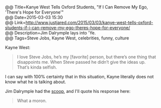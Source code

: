 @@ Title=Kanye West Tells Oxford Students, "If I Can Remove My Ego, 'There's Hope for Everyone'"  
@@ Date=2015-03-03 15:30  
@@ Link=http://www.justjared.com/2015/03/03/kanye-west-tells-oxford-students-if-i-can-remove-my-ego-theres-hope-for-everyone/  
@@ Description=Jim Dalrymple lays into 'Ye.  
@@ Tags=Steve Jobs, Kayne West, celebrities, funny, culture   

Kayne West:
>I love Steve Jobs, he’s my [favorite] person, but there’s one thing that disappoints me. When Steve passed he didn’t give the ideas up. That’s kinda selfish.

I can say with 100% certainty that in this situation, Kayne literally does not know what he is talking about.

Jim Dalrymple had the [scoop][loopinsight], and I'll quote his response here:
>What a moron.

[loopinsight]: http://www.loopinsight.com/2015/03/03/fuck-off-kayne/